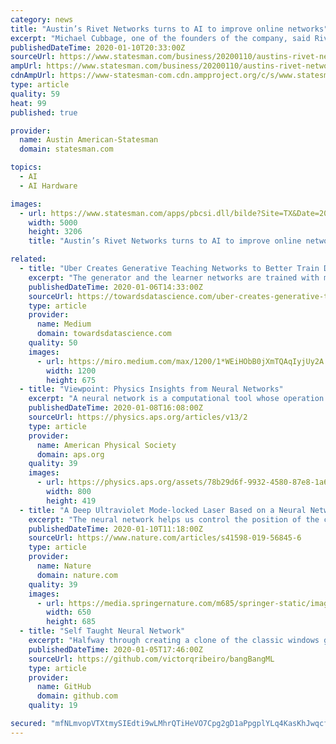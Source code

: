 ```yaml
---
category: news
title: "Austin’s Rivet Networks turns to AI to improve online networks"
excerpt: "Michael Cubbage, one of the founders of the company, said Rivet Networks makes computer chips used for wireless and wired internet connections ... Cubbage said the company then collected the data and, with the help of AI-based algorithms, identified ways to improve its software. “We take in this information and we make changes on their ..."
publishedDateTime: 2020-01-10T20:33:00Z
sourceUrl: https://www.statesman.com/business/20200110/austins-rivet-networks-turns-to-ai-to-improve-online-networks
ampUrl: https://www.statesman.com/business/20200110/austins-rivet-networks-turns-to-ai-to-improve-online-networks?template=ampart
cdnAmpUrl: https://www-statesman-com.cdn.ampproject.org/c/s/www.statesman.com/business/20200110/austins-rivet-networks-turns-to-ai-to-improve-online-networks?template=ampart
type: article
quality: 59
heat: 99
published: true

provider:
  name: Austin American-Statesman
  domain: statesman.com

topics:
  - AI
  - AI Hardware

images:
  - url: https://www.statesman.com/apps/pbcsi.dll/bilde?Site=TX&Date=20200110&Category=BUSINESS&ArtNo=200119920&Ref=AR
    width: 5000
    height: 3206
    title: "Austin’s Rivet Networks turns to AI to improve online networks"

related:
  - title: "Uber Creates Generative Teaching Networks to Better Train Deep Neural Networks"
    excerpt: "The generator and the learner networks are trained with meta-learning via nested optimization that consists of inner and outer training loops. In the GTN model, the generator produces completely new artificial data that a never-seen-before learner neural network (with a randomly sampled architecture and weight initialization) trains on for a ..."
    publishedDateTime: 2020-01-06T14:33:00Z
    sourceUrl: https://towardsdatascience.com/uber-creates-generative-teaching-networks-to-better-train-deep-neural-networks-cab818a735fd
    type: article
    provider:
      name: Medium
      domain: towardsdatascience.com
    quality: 50
    images:
      - url: https://miro.medium.com/max/1200/1*WEiHObB0jXmTQAqIyjUy2A.png
        width: 1200
        height: 675
  - title: "Viewpoint: Physics Insights from Neural Networks"
    excerpt: "A neural network is a computational tool whose operation is loosely modeled on that of the human brain. The network typically consists of multiple layers of connected artificial neurons, which carry out calculations. The connections between neurons are weighted and those weights—which can number in the millions to billions—form the tunable ..."
    publishedDateTime: 2020-01-08T16:08:00Z
    sourceUrl: https://physics.aps.org/articles/v13/2
    type: article
    provider:
      name: American Physical Society
      domain: aps.org
    quality: 39
    images:
      - url: https://physics.aps.org/assets/78b29d6f-9932-4580-87e8-1a66285b1b6b/e2_2_medium.png
        width: 800
        height: 419
  - title: "A Deep Ultraviolet Mode-locked Laser Based on a Neural Network"
    excerpt: "The neural network helps us control the position of the crystal ... Other optimization technologies need large datasets. Thus, we choose the Artificial neuron network (ANN) as our optimization tool. Our ANN can perform real-time operations to give the optimal parameter solution in the current environment. We train the ANN each time because ..."
    publishedDateTime: 2020-01-10T11:18:00Z
    sourceUrl: https://www.nature.com/articles/s41598-019-56845-6
    type: article
    provider:
      name: Nature
      domain: nature.com
    quality: 39
    images:
      - url: https://media.springernature.com/m685/springer-static/image/art%3A10.1038%2Fs41598-019-56845-6/MediaObjects/41598_2019_56845_Fig1_HTML.png
        width: 650
        height: 685
  - title: "Self Taught Neural Network"
    excerpt: "Halfway through creating a clone of the classic windows game Bang Bang I realized I need a interesting Artificial Intelligence to play against the player. So I thought about having the opponent cannon be controlled by a Neural Network and learn how to shoot during run time. I came up with this algorithm to train the Neural Network. 1 - Shoot it ..."
    publishedDateTime: 2020-01-05T17:46:00Z
    sourceUrl: https://github.com/victorqribeiro/bangBangML
    type: article
    provider:
      name: GitHub
      domain: github.com
    quality: 19

secured: "mfNLmvopVTXtmySIEdti9wLMhrQTiHeVO7Cpg2gD1aPpgplYLq4KasKhJwqcflbvZID3m9nErsiJlu16wzsIpiQ5jxuJCMh6tmAIFEa4Ru+mYYle2XY+bXQyoSATzQiKP5dyr+MsfWZztSADKzeSVbDfFkQYdpKHiFRRd3oGVhqQTu0XylReHSvF07bNrXKT5SQ74Zd8NfH8UGxHfLAYo885RXQXtewRI/yXKEp62B1WqdiaQC+kTXayDMQeEWgcriVFA8+x3KPJSjO0ccwRfZfh4xRmsyXXUtHgPP0+aQY=;AiBLahGyQP3KTczJWLvlCg=="
---
```


